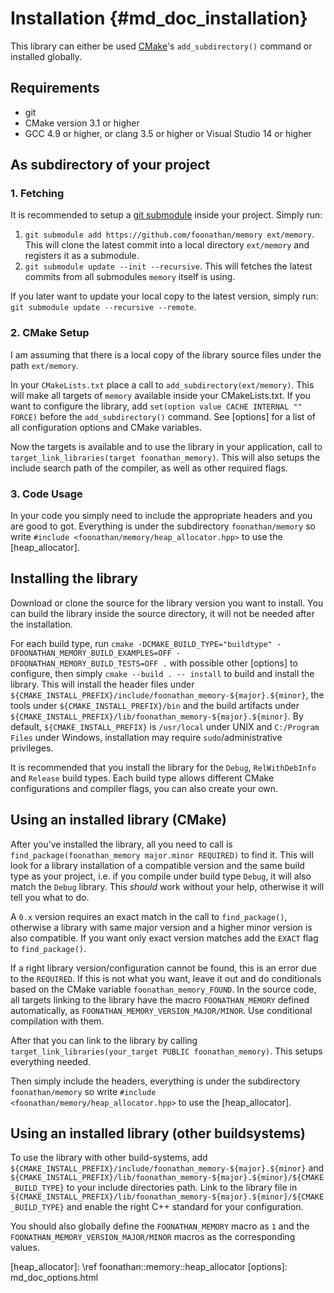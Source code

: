 # Installation {#md_doc_installation}

This library can either be used [CMake]'s `add_subdirectory()` command or installed globally.

## Requirements

* git
* CMake version 3.1 or higher
* GCC 4.9 or higher, or clang 3.5 or higher or Visual Studio 14 or higher

## As subdirectory of your project

### 1. Fetching

It is recommended to setup a [git submodule] inside your project.
Simply run:

1. `git submodule add https://github.com/foonathan/memory ext/memory`. This will clone the latest commit into a local directory `ext/memory` and registers it as a submodule.
2. `git submodule update --init --recursive`. This will fetches the latest commits from all submodules `memory` itself is using.

If you later want to update your local copy to the latest version, simply run: `git submodule update --recursive --remote`.

### 2. CMake Setup

I am assuming that there is a local copy of the library source files under the path `ext/memory`.

In your `CMakeLists.txt` place a call to `add_subdirectory(ext/memory)`.
This will make all targets of `memory` available inside your CMakeLists.txt.
If you want to configure the library, add `set(option value CACHE INTERNAL "" FORCE)` before the `add_subdirectory()` command.
See [options] for a list of all configuration options and CMake variables.

Now the targets is available and to use the library in your application, call to `target_link_libraries(target foonathan_memory)`.
This will also setups the include search path of the compiler, as well as other required flags.

### 3. Code Usage

In your code you simply need to include the appropriate headers and you are good to got.
Everything is under the subdirectory `foonathan/memory` so write `#include <foonathan/memory/heap_allocator.hpp>` to use the [heap_allocator].

## Installing the library

Download or clone the source for the library version you want to install.
You can build the library inside the source directory, it will not be needed after the installation.

For each build type, run `cmake -DCMAKE_BUILD_TYPE="buildtype" -DFOONATHAN_MEMORY_BUILD_EXAMPLES=OFF -DFOONATHAN_MEMORY_BUILD_TESTS=OFF .` with possible other [options] to configure, then simply `cmake --build . -- install` to build and install the library.
This will install the header files under `${CMAKE_INSTALL_PREFIX}/include/foonathan_memory-${major}.${minor}`, the tools under `${CMAKE_INSTALL_PREFIX}/bin` and the build artifacts under `${CMAKE_INSTALL_PREFIX}/lib/foonathan_memory-${major}.${minor}`. 
By default, `${CMAKE_INSTALL_PREFIX}` is `/usr/local` under UNIX and `C:/Program Files` under Windows,
installation may require `sudo`/administrative privileges.

It is recommended that you install the library for the `Debug`, `RelWithDebInfo` and `Release` build types.
Each build type allows different CMake configurations and compiler flags, you can also create your own.

## Using an installed library (CMake)

After you've installed the library, all you need to call is `find_package(foonathan_memory major.minor REQUIRED)` to find it.
This will look for a library installation of a compatible version and the same build type as your project,
i.e. if you compile under build type `Debug`, it will also match the `Debug` library.
This *should* work without your help, otherwise it will tell you what to do.

A `0.x` version requires an exact match in the call to `find_package()`, otherwise a library with same major version and a higher minor version is also compatible.
If you want only exact version matches add the `EXACT` flag to `find_package()`.

If a right library version/configuration cannot be found, this is an error due to the `REQUIRED`.
If this is not what you want, leave it out and do conditionals based on the CMake variable `foonathan_memory_FOUND`.
In the source code, all targets linking to the library have the macro `FOONATHAN_MEMORY` defined automatically,
as `FOONATHAN_MEMORY_VERSION_MAJOR/MINOR`.
Use conditional compilation with them.

After that you can link to the library by calling `target_link_libraries(your_target PUBLIC foonathan_memory)`.
This setups everything needed.

Then simply include the headers, everything is under the subdirectory `foonathan/memory` so write `#include <foonathan/memory/heap_allocator.hpp>` to use the [heap_allocator].

## Using an installed library (other buildsystems)

To use the library with other build-systems, add `${CMAKE_INSTALL_PREFIX}/include/foonathan_memory-${major}.${minor}` and `${CMAKE_INSTALL_PREFIX}/lib/foonathan_memory-${major}.${minor}/${CMAKE_BUILD_TYPE}` to your include directories path.
Link to the library file in `${CMAKE_INSTALL_PREFIX}/lib/foonathan_memory-${major}.${minor}/${CMAKE_BUILD_TYPE}` and enable the right C++ standard for your configuration.

You should also globally define the `FOONATHAN_MEMORY` macro as `1` and the `FOONATHAN_MEMORY_VERSION_MAJOR/MINOR` macros as the corresponding values.

[CMake]: www.cmake.org
[git submodule]: http://git-scm.com/docs/git-submodule
[compatibility library]: https://github.com/foonathan/compatibility
[heap_allocator]: \ref foonathan::memory::heap_allocator
[options]: md_doc_options.html
